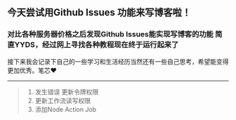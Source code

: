 ## 今天尝试用Github Issues 功能来写博客啦！

### 对比各种服务器价格之后发现Github Issues能实现写博客的功能 简直YYDS，经过网上寻找各种教程现在终于运行起来了
接下来我会记录下自己的一些学习和生活经历当然还有一些自己思考，希望能变得更加优秀。笔芯♥️
 

---

> 1. 发生错误 更新令牌权限
> 2. 更新工作流读写权限
> 3. 添加Node Action Job
